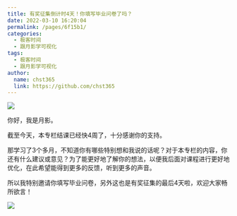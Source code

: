 ```yaml
---
title: 有奖征集倒计时4天！你填写毕业问卷了吗？
date: 2022-03-10 16:20:04
permalink: /pages/6f15b1/
categories: 
  - 极客时间
  - 跟月影学可视化
tags: 
  - 极客时间
  - 跟月影学可视化
author: 
  name: chst365
  link: https://github.com/chst365
---
```

![](https://cdn.jsdelivr.net/gh/chst365/bolgImgs/imgs/topImgs/95.jpg)


你好，我是月影。

截至今天，本专栏结课已经快4周了，十分感谢你的支持。

那学习了3个多月，不知道你有哪些特别想和我说的话呢？对于本专栏的内容，你还有什么建议或意见？为了能更好地了解你的想法，以便我后面对课程进行更好地优化，在此希望能得到更多的反馈，听到更多的声音。

所以我特别邀请你填写毕业问卷，另外这也是有奖征集的最后4天啦，欢迎大家畅所欲言！

[![](https://static001.geekbang.org/resource/image/be/41/be76aef82eaa2bd163094b638499ef41.jpg)](https://jinshuju.net/f/d976Ed)

